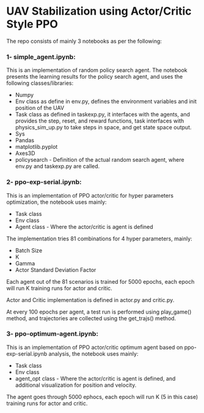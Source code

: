 # UAV Stabilization using Actor/Critic Style PPO
The repo consists of mainly 3 notebooks as per the following:

### 1- simple_agent.ipynb:
This is an implementation of random policy search agent. The notebook presents the learning results for the policy search agent, and uses the following classes/libraries:

* Numpy
* Env class as define in env.py, defines the environment variables and init position of the UAV
* Task class as defined in taskexp.py, it interfaces with the agents, and provides the step, reset, and reward functions, task interfaces with physics_sim_up.py to take steps in space, and get state space output.
* Sys
* Pandas
* matplotlib.pyplot 
* Axes3D
* policysearch - Definition of the actual random search agent, where env.py and taskexp.py are called.

### 2- ppo-exp-serial.ipynb:
This is an implementation of PPO actor/critic for hyper parameters optimization, the notebook uses mainly:

* Task class
* Env class
* Agent class - Where the actor/critic is agent is defined

The implementation tries 81 combinations for 4 hyper parameters, mainly:

  * Batch Size
  * K
  * Gamma
  * Actor Standard Deviation Factor

Each agent out of the 81 scenarios is trained for 5000 epochs, each epoch will run K training runs for actor and critic.

Actor and Critic implementation is defined in actor.py and critic.py.

At every 100 epochs per agent, a test run is performed using play_game() method, and trajectories are collected using the get_trajs() method.

### 3- ppo-optimum-agent.ipynb:
This is an implementation of PPO actor/critic optimum agent based on ppo-exp-serial.ipynb analysis, the notebook uses mainly:

* Task class
* Env class
* agent_opt class - Where the actor/critic is agent is defined, and additional visualization for position and velocity.

The agent goes through 5000 ephocs, each epoch will run K (5 in this case) training runs for actor and critic.




 


